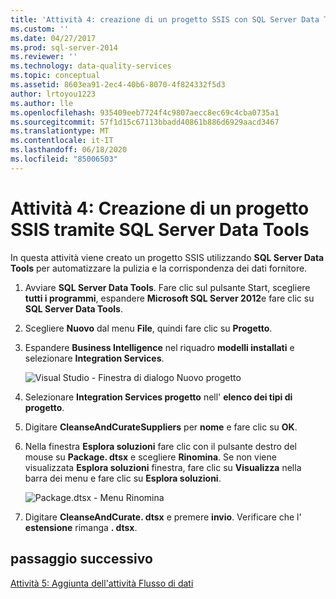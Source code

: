 ```yaml
---
title: 'Attività 4: creazione di un progetto SSIS con SQL Server Data Tools | Microsoft Docs'
ms.custom: ''
ms.date: 04/27/2017
ms.prod: sql-server-2014
ms.reviewer: ''
ms.technology: data-quality-services
ms.topic: conceptual
ms.assetid: 8603ea91-2ec4-40b6-8070-4f824332f5d3
author: lrtoyou1223
ms.author: lle
ms.openlocfilehash: 935409eeb7724f4c9807aecc8ec69c4cba0735a1
ms.sourcegitcommit: 57f1d15c67113bbadd40861b886d6929aacd3467
ms.translationtype: MT
ms.contentlocale: it-IT
ms.lasthandoff: 06/18/2020
ms.locfileid: "85006503"
---
```

# <a name="task-4-creating-an-ssis-project-using-sql-server-data-tools"></a>Attività 4: Creazione di un progetto SSIS tramite SQL Server Data Tools
  In questa attività viene creato un progetto SSIS utilizzando **SQL Server Data Tools** per automatizzare la pulizia e la corrispondenza dei dati fornitore.

1.  Avviare **SQL Server Data Tools**. Fare clic sul pulsante Start, scegliere **tutti i programmi**, espandere **Microsoft SQL Server 2012**e fare clic su **SQL Server Data Tools**.

2.  Scegliere **Nuovo** dal menu **File**, quindi fare clic su **Progetto**.

3.  Espandere **Business Intelligence** nel riquadro **modelli installati** e selezionare **Integration Services**.

     ![Visual Studio - Finestra di dialogo Nuovo progetto](../../2014/tutorials/media/et-creatinganssisprojectusingsqlsdt-01.jpg "Visual Studio - Finestra di dialogo Nuovo progetto")

4.  Selezionare **Integration Services progetto** nell' **elenco dei tipi di progetto**.

5.  Digitare **CleanseAndCurateSuppliers** per **nome** e fare clic su **OK**.

6.  Nella finestra **Esplora soluzioni** fare clic con il pulsante destro del mouse su **Package. dtsx** e scegliere **Rinomina**. Se non viene visualizzata **Esplora soluzioni** finestra, fare clic su **Visualizza** nella barra dei menu e fare clic su **Esplora soluzioni**.

     ![Package.dtsx - Menu Rinomina](../../2014/tutorials/media/et-creatinganssisprojectusingsqlsdt-02.jpg "Package.dtsx - Menu Rinomina")

7.  Digitare **CleanseAndCurate. dtsx** e premere **invio**. Verificare che l' **estensione** rimanga **. dtsx**.

## <a name="next-step"></a>passaggio successivo
 [Attività 5: Aggiunta dell'attività Flusso di dati](task-5-adding-data-flow-task.md)


